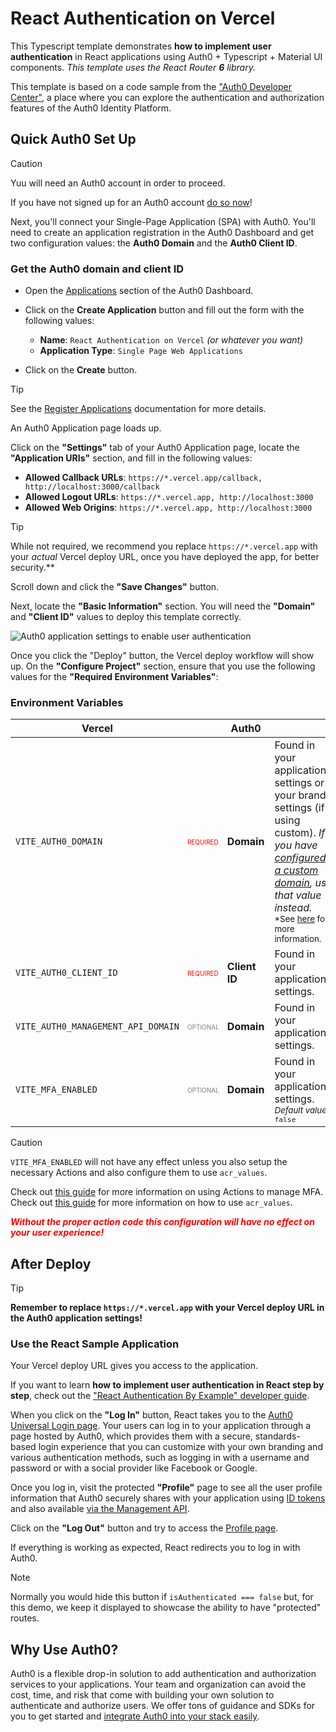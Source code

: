 # React Authentication on Vercel

This Typescript template demonstrates **how to implement user authentication** in React applications using Auth0 + Typescript + Material UI components. _This template uses the React Router **6** library._

This template is based on a code sample from the ["Auth0 Developer Center"](https://developer.auth0.com/resources/code-samples/spa/react), a place where you can explore the authentication and authorization features of the Auth0 Identity Platform.

## Quick Auth0 Set Up

> [!CAUTION]
> Yuu will need an Auth0 account in order to proceed.
>
> If you have not signed up for an Auth0 account [do so now](https://auth0.com/signup?utm_source=partner&utm_medium=vercel&utm_campaign=2023-03%7CINB-ORG%7CVercel-Auth0-SignupUserCreationForm-SU&ocid=7014z000000zJItAAM-aPA4z0000008OZeGAM&utm_id=aNK4z000000blT4GAI)!
>

Next, you'll connect your Single-Page Application (SPA) with Auth0. You'll need to create an application registration in the Auth0 Dashboard and get two configuration values: the **Auth0 Domain** and the **Auth0 Client ID**.

### Get the Auth0 domain and client ID

- Open the [Applications](https://manage.auth0.com/#/applications) section of the Auth0 Dashboard.

- Click on the **Create Application** button and fill out the form with the following values:
  - **Name**: `React Authentication on Vercel` _(or whatever you want)_
  - **Application Type**: `Single Page Web Applications`
- Click on the **Create** button.

> [!TIP]
> See the [Register Applications](https://auth0.com/docs/applications/set-up-an-application) documentation for more details.

An Auth0 Application page loads up.

Click on the **"Settings"** tab of your Auth0 Application page, locate the **"Application URIs"** section, and fill in the following values:

- **Allowed Callback URLs**: `https://*.vercel.app/callback, http://localhost:3000/callback`
- **Allowed Logout URLs**: `https://*.vercel.app, http://localhost:3000`
- **Allowed Web Origins**: `https://*.vercel.app, http://localhost:3000`

> [!TIP]
> While not required, we recommend you replace `https://*.vercel.app` with your _actual_ Vercel deploy URL, once you have deployed the app, for better security.**
>

Scroll down and click the **"Save Changes"** button.

Next, locate the **"Basic Information"** section. You will need the **"Domain"** and **"Client ID"** values to deploy this template correctly.

![Auth0 application settings to enable user authentication](https://cdn.auth0.com/blog/developer-hub/dashboard/auth0-spa-configuration.png)

Once you click the "Deploy" button, the Vercel deploy workflow will show up. On the **"Configure Project"** section, ensure that you use the following values for the **"Required Environment Variables"**:

### Environment Variables
<table>
  <thead>
    <tr>
      <th>Vercel</th>
      <th></th>
      <th>Auth0</th>
      <th></th>
    </tr>
  </thead>
  <tr>
    <td>
      <code>VITE_AUTH0_DOMAIN</code>
    </td>
    <td style="font-size: 10px; color: red; text-transform: uppercase">
      required
    </td>
    <td>
      <b>Domain</b>
    </td>
    <td>
      Found in your application's settings or your brand settings (if using custom). <em>If you have <a href="https://auth0.com/docs/customize/custom-domains">configured a custom domain</a>, use that value instead.</em>
      <br/><sub>*See <a href="https://auth0.com/docs/get-started/applications/application-settings#basic-information">here</a> for more information.</sub>
    </td>
  </tr>
  <tr>
    <td>
      <code>VITE_AUTH0_CLIENT_ID</code>
    </td>
    <td style="font-size: 10px; color: red; text-transform: uppercase">
      required
    </td>
    <td>
      <b>Client ID</b>
    </td>
    <td>
      Found in your application's settings.
    </td>
  </tr>
  <tr>
    <td>
      <code>VITE_AUTH0_MANAGEMENT_API_DOMAIN</code>
    </td>
    <td style="font-size: 10px; color: gray; text-transform: uppercase">
      optional
    </td>
    <td>
      <b>Domain</b>
    </td>
    <td>
      Found in your application's settings.
    </td>
  </tr>
  <tr>
    <td>
      <code>VITE_MFA_ENABLED</code>
    </td>
    <td style="font-size: 10px; color: gray; text-transform: uppercase">
      optional
    </td>
    <td>
      <b>Domain</b>
    </td>
    <td>
      Found in your application's settings.
      <br/>
      <sub><em>Default value: </em><code>false</code></sub>
    </td>
  </tr>
</table>

> [!CAUTION]
> `VITE_MFA_ENABLED` will not have any effect unless you also setup the necessary Actions and also configure them to use `acr_values`.
>
> Check out [this guide](https://auth0.com/docs/secure/multi-factor-authentication/adaptive-mfa/customize-adaptive-mfa#action-templates) for more information on using Actions to manage MFA.
> Check out [this guide](https://auth0.com/docs/secure/multi-factor-authentication/step-up-authentication/configure-step-up-authentication-for-web-apps#create-an-action) for more information on how to use `acr_values`.
>
> <span style="color: red; font-weight: bold; font-style: italic">Without the proper action code this configuration will have no effect on your user experience!</span>

## After Deploy

> [!TIP]
> **Remember to replace `https://*.vercel.app` with your Vercel deploy URL in the Auth0 application settings!**
>

### Use the React Sample Application

Your Vercel deploy URL gives you access to the application.

If you want to learn **how to implement user authentication in React step by step**, check out the ["React Authentication By Example" developer guide](https://developer.auth0.com/resources/guides/spa/react/basic-authentication).

When you click on the **"Log In"** button, React takes you to the [Auth0 Universal Login page](https://auth0.com/docs/login/universal-login). Your users can log in to your application through a page hosted by Auth0, which provides them with a secure, standards-based login experience that you can customize with your own branding and various authentication methods, such as logging in with a username and password or with a social provider like Facebook or Google.

Once you log in, visit the protected **"Profile"** page to see all the user profile information that Auth0 securely shares with your application using [ID tokens](https://auth0.com/docs/security/tokens/id-tokens) and also available [via the Management API](https://auth0.com/docs/secure/tokens/access-tokens/management-api-access-tokens/get-management-api-tokens-for-single-page-applications).

Click on the **"Log Out"** button and try to access the [Profile page](http://localhost:4040/profile).

If everything is working as expected, React redirects you to log in with Auth0.

> [!NOTE]
> Normally you would hide this button if `isAuthenticated === false` but, for this demo, we keep it displayed to showcase the ability to have "protected" routes.
>

## Why Use Auth0?

Auth0 is a flexible drop-in solution to add authentication and authorization services to your applications. Your team and organization can avoid the cost, time, and risk that come with building your own solution to authenticate and authorize users. We offer tons of guidance and SDKs for you to get started and [integrate Auth0 into your stack easily](https://auth0.com/developers/hub/code-samples/full-stack).
